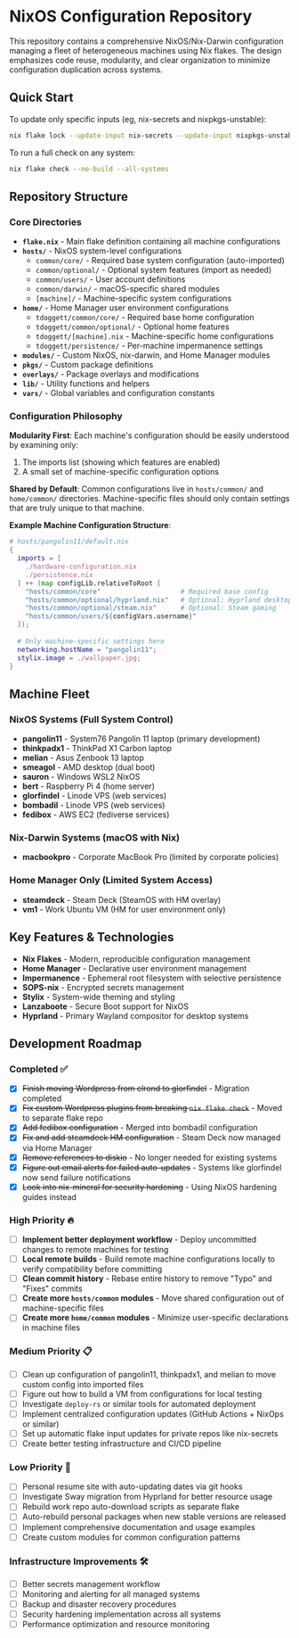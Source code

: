 # NixOS Configuration Repository

This repository contains a comprehensive NixOS/Nix-Darwin configuration managing a fleet of heterogeneous machines using Nix flakes. The design emphasizes code reuse, modularity, and clear organization to minimize configuration duplication across systems.

## Quick Start

To update only specific inputs (eg, nix-secrets and nixpkgs-unstable):

```bash
nix flake lock --update-input nix-secrets --update-input nixpkgs-unstable
```

To run a full check on any system:

```bash
nix flake check --no-build --all-systems
```

## Repository Structure

### Core Directories

- **`flake.nix`** - Main flake definition containing all machine configurations
- **`hosts/`** - NixOS system-level configurations
  - `common/core/` - Required base system configuration (auto-imported)
  - `common/optional/` - Optional system features (import as needed)
  - `common/users/` - User account definitions
  - `common/darwin/` - macOS-specific shared modules
  - `[machine]/` - Machine-specific system configurations
- **`home/`** - Home Manager user environment configurations
  - `tdoggett/common/core/` - Required base home configuration
  - `tdoggett/common/optional/` - Optional home features
  - `tdoggett/[machine].nix` - Machine-specific home configurations
  - `tdoggett/persistence/` - Per-machine impermanence settings
- **`modules/`** - Custom NixOS, nix-darwin, and Home Manager modules
- **`pkgs/`** - Custom package definitions
- **`overlays/`** - Package overlays and modifications
- **`lib/`** - Utility functions and helpers
- **`vars/`** - Global variables and configuration constants

### Configuration Philosophy

**Modularity First**: Each machine's configuration should be easily understood by examining only:
1. The imports list (showing which features are enabled)
2. A small set of machine-specific configuration options

**Shared by Default**: Common configurations live in `hosts/common/` and `home/common/` directories. Machine-specific files should only contain settings that are truly unique to that machine.

**Example Machine Configuration Structure**:
```nix
# hosts/pangolin11/default.nix
{
  imports = [
    ./hardware-configuration.nix
    ./persistence.nix
  ] ++ (map configLib.relativeToRoot [
    "hosts/common/core"                    # Required base config
    "hosts/common/optional/hyprland.nix"   # Optional: Hyprland desktop
    "hosts/common/optional/steam.nix"      # Optional: Steam gaming
    "hosts/common/users/${configVars.username}"
  ]);
  
  # Only machine-specific settings here
  networking.hostName = "pangolin11";
  stylix.image = ./wallpaper.jpg;
}
```

## Machine Fleet

### NixOS Systems (Full System Control)
- **pangolin11** - System76 Pangolin 11 laptop (primary development)
- **thinkpadx1** - ThinkPad X1 Carbon laptop
- **melian** - Asus Zenbook 13 laptop  
- **smeagol** - AMD desktop (dual boot)
- **sauron** - Windows WSL2 NixOS
- **bert** - Raspberry Pi 4 (home server)
- **glorfindel** - Linode VPS (web services)
- **bombadil** - Linode VPS (web services) 
- **fedibox** - AWS EC2 (fediverse services)

### Nix-Darwin Systems (macOS with Nix)
- **macbookpro** - Corporate MacBook Pro (limited by corporate policies)

### Home Manager Only (Limited System Access)
- **steamdeck** - Steam Deck (SteamOS with HM overlay)
- **vm1** - Work Ubuntu VM (HM for user environment only)

## Key Features & Technologies

- **Nix Flakes** - Modern, reproducible configuration management
- **Home Manager** - Declarative user environment management
- **Impermanence** - Ephemeral root filesystem with selective persistence
- **SOPS-nix** - Encrypted secrets management
- **Stylix** - System-wide theming and styling
- **Lanzaboote** - Secure Boot support for NixOS
- **Hyprland** - Primary Wayland compositor for desktop systems

## Development Roadmap

### Completed ✅
 * [X] ~~Finish moving Wordpress from elrond to glorfindel~~ - Migration completed
 * [X] ~~Fix custom Wordpress plugins from breaking `nix flake check`~~ - Moved to separate flake repo
 * [X] ~~Add fedibox configuration~~ - Merged into bombadil configuration
 * [X] ~~Fix and add steamdeck HM configuration~~ - Steam Deck now managed via Home Manager
 * [X] ~~Remove references to diskio~~ - No longer needed for existing systems
 * [X] ~~Figure out email alerts for failed auto-updates~~ - Systems like glorfindel now send failure notifications
 * [X] ~~Look into nix-mineral for security hardening~~ - Using NixOS hardening guides instead

### High Priority 🔥
 * [ ] **Implement better deployment workflow** - Deploy uncommitted changes to remote machines for testing
 * [ ] **Local remote builds** - Build remote machine configurations locally to verify compatibility before committing  
 * [ ] **Clean commit history** - Rebase entire history to remove "Typo" and "Fixes" commits
 * [ ] **Create more `hosts/common` modules** - Move shared configuration out of machine-specific files
 * [ ] **Create more `home/common` modules** - Minimize user-specific declarations in machine files

### Medium Priority 📋
 * [ ] Clean up configuration of pangolin11, thinkpadx1, and melian to move custom config into imported files
 * [ ] Figure out how to build a VM from configurations for local testing
 * [ ] Investigate `deploy-rs` or similar tools for automated deployment
 * [ ] Implement centralized configuration updates (GitHub Actions + NixOps or similar)
 * [ ] Set up automatic flake input updates for private repos like nix-secrets
 * [ ] Create better testing infrastructure and CI/CD pipeline

### Low Priority 🔮
 * [ ] Personal resume site with auto-updating dates via git hooks
 * [ ] Investigate Sway migration from Hyprland for better resource usage
 * [ ] Rebuild work repo auto-download scripts as separate flake
 * [ ] Auto-rebuild personal packages when new stable versions are released
 * [ ] Implement comprehensive documentation and usage examples
 * [ ] Create custom modules for common configuration patterns

### Infrastructure Improvements 🛠️
 * [ ] Better secrets management workflow
 * [ ] Monitoring and alerting for all managed systems  
 * [ ] Backup and disaster recovery procedures
 * [ ] Security hardening implementation across all systems
 * [ ] Performance optimization and resource monitoring
